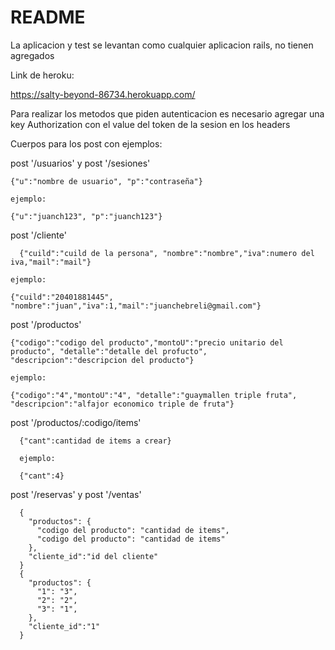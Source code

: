 # README

La aplicacion y test se levantan como cualquier aplicacion rails, no tienen agregados

Link de heroku:

  https://salty-beyond-86734.herokuapp.com/

Para realizar los metodos que piden autenticacion es necesario agregar una key Authorization con el value del token de la sesion en los headers


Cuerpos para los post con ejemplos:

  post '/usuarios' y  post '/sesiones'

    {"u":"nombre de usuario", "p":"contraseña"}

    ejemplo:

    {"u":"juanch123", "p":"juanch123"}
  
  post '/cliente'

      {"cuild":"cuild de la persona", "nombre":"nombre","iva":numero del iva,"mail":"mail"}

    ejemplo:

    {"cuild":"20401881445", "nombre":"juan","iva":1,"mail":"juanchebreli@gmail.com"}


  post '/productos'

    {"codigo":"codigo del producto","montoU":"precio unitario del producto", "detalle":"detalle del profucto", "descripcion":"descripcion del producto"}

    ejemplo:

    {"codigo":"4","montoU":"4", "detalle":"guaymallen triple fruta", "descripcion":"alfajor economico triple de fruta"}


  post '/productos/:codigo/items'

      {"cant":cantidad de items a crear}

      ejemplo:

      {"cant":4}

  post '/reservas' y post '/ventas'

      {
        "productos": {
          "codigo del producto": "cantidad de items",
          "codigo del producto": "cantidad de items"
        },
        "cliente_id":"id del cliente"
      }
      {
        "productos": {
          "1": "3",
          "2": "2",
          "3": "1",
        },
        "cliente_id":"1"
      }



